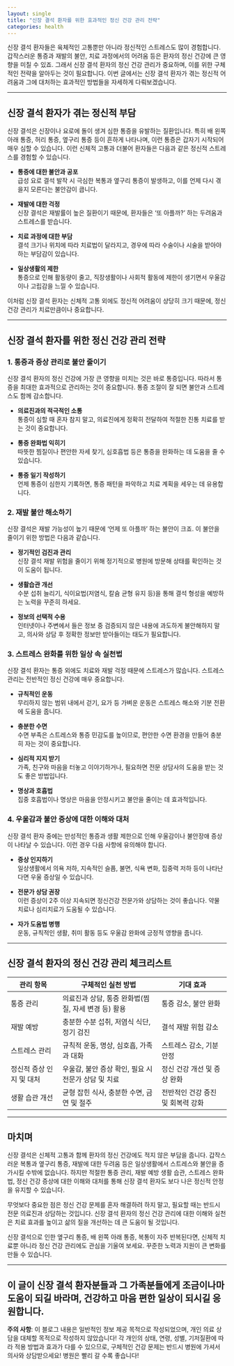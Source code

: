 ```yaml
---
layout: single
title: "신장 결석 환자를 위한 효과적인 정신 건강 관리 전략"
categories: health
---
```

신장 결석 환자들은 육체적인 고통뿐만 아니라 정신적인 스트레스도 많이 경험합니다. 갑작스러운 통증과 재발의 불안, 치료 과정에서의 어려움 등은 환자의 정신 건강에 큰 영향을 미칠 수 있죠. 그래서 신장 결석 환자의 정신 건강 관리가 중요하며, 이를 위한 구체적인 전략을 알아두는 것이 필요합니다. 이번 글에서는 신장 결석 환자가 겪는 정신적 어려움과 그에 대처하는 효과적인 방법들을 자세하게 다뤄보겠습니다.

---

## 신장 결석 환자가 겪는 정신적 부담

신장 결석은 신장이나 요로에 돌이 생겨 심한 통증을 유발하는 질환입니다. 특히 배 왼쪽 아래 통증, 허리 통증, 옆구리 통증 등이 흔하게 나타나며, 이런 통증은 갑자기 시작되어 매우 심할 수 있습니다. 이런 신체적 고통과 더불어 환자들은 다음과 같은 정신적 스트레스를 경험할 수 있습니다.

- **통증에 대한 불안과 공포**  
  급성 요로 결석 발작 시 극심한 복통과 옆구리 통증이 발생하고, 이를 언제 다시 겪을지 모른다는 불안감이 큽니다.

- **재발에 대한 걱정**  
  신장 결석은 재발률이 높은 질환이기 때문에, 환자들은 ‘또 아플까?’ 하는 두려움과 스트레스를 받습니다.

- **치료 과정에 대한 부담**  
  결석 크기나 위치에 따라 치료법이 달라지고, 경우에 따라 수술이나 시술을 받아야 하는 부담감이 있습니다.

- **일상생활의 제한**  
  통증으로 인해 활동량이 줄고, 직장생활이나 사회적 활동에 제한이 생기면서 우울감이나 고립감을 느낄 수 있습니다.

이처럼 신장 결석 환자는 신체적 고통 외에도 정신적 어려움이 상당히 크기 때문에, 정신 건강 관리가 치료만큼이나 중요합니다.

---

## 신장 결석 환자를 위한 정신 건강 관리 전략

### 1. 통증과 증상 관리로 불안 줄이기

신장 결석 환자의 정신 건강에 가장 큰 영향을 미치는 것은 바로 통증입니다. 따라서 통증을 최대한 효과적으로 관리하는 것이 중요합니다. 통증 조절이 잘 되면 불안과 스트레스도 함께 감소합니다.

- **의료진과의 적극적인 소통**  
  통증이 심할 때 혼자 참지 말고, 의료진에게 정확히 전달하여 적절한 진통 치료를 받는 것이 중요합니다.

- **통증 완화법 익히기**  
  따뜻한 찜질이나 편안한 자세 찾기, 심호흡법 등은 통증을 완화하는 데 도움을 줄 수 있습니다.

- **통증 일기 작성하기**  
  언제 통증이 심한지 기록하면, 통증 패턴을 파악하고 치료 계획을 세우는 데 유용합니다.

### 2. 재발 불안 해소하기

신장 결석은 재발 가능성이 높기 때문에 ‘언제 또 아플까’ 하는 불안이 크죠. 이 불안을 줄이기 위한 방법은 다음과 같습니다.

- **정기적인 검진과 관리**  
  신장 결석 재발 위험을 줄이기 위해 정기적으로 병원에 방문해 상태를 확인하는 것이 도움이 됩니다.

- **생활습관 개선**  
  수분 섭취 늘리기, 식이요법(저염식, 칼슘 균형 유지 등)을 통해 결석 형성을 예방하는 노력을 꾸준히 하세요.

- **정보의 선택적 수용**  
  인터넷이나 주변에서 들은 정보 중 검증되지 않은 내용에 과도하게 불안해하지 말고, 의사와 상담 후 정확한 정보만 받아들이는 태도가 필요합니다.

### 3. 스트레스 완화를 위한 일상 속 실천법

신장 결석 환자는 통증 외에도 치료와 재발 걱정 때문에 스트레스가 많습니다. 스트레스 관리는 전반적인 정신 건강에 매우 중요합니다.

- **규칙적인 운동**  
  무리하지 않는 범위 내에서 걷기, 요가 등 가벼운 운동은 스트레스 해소와 기분 전환에 도움을 줍니다.

- **충분한 수면**  
  수면 부족은 스트레스와 통증 민감도를 높이므로, 편안한 수면 환경을 만들어 충분히 자는 것이 중요합니다.

- **심리적 지지 받기**  
  가족, 친구와 마음을 터놓고 이야기하거나, 필요하면 전문 상담사의 도움을 받는 것도 좋은 방법입니다.

- **명상과 호흡법**  
  집중 호흡법이나 명상은 마음을 안정시키고 불안을 줄이는 데 효과적입니다.

### 4. 우울감과 불안 증상에 대한 이해와 대처

신장 결석 환자 중에는 만성적인 통증과 생활 제한으로 인해 우울감이나 불안장애 증상이 나타날 수 있습니다. 이런 경우 다음 사항에 유의해야 합니다.

- **증상 인지하기**  
  일상생활에서 의욕 저하, 지속적인 슬픔, 불면, 식욕 변화, 집중력 저하 등이 나타난다면 우울 증상일 수 있습니다.

- **전문가 상담 권장**  
  이런 증상이 2주 이상 지속되면 정신건강 전문가와 상담하는 것이 좋습니다. 약물 치료나 심리치료가 도움될 수 있습니다.

- **자가 도움법 병행**  
  운동, 규칙적인 생활, 취미 활동 등도 우울감 완화에 긍정적 영향을 줍니다.

---

## 신장 결석 환자의 정신 건강 관리 체크리스트

| 관리 항목           | 구체적인 실천 방법                              | 기대 효과                       |
|------------------|-----------------------------------------|-----------------------------|
| 통증 관리           | 의료진과 상담, 통증 완화법(찜질, 자세 변경 등) 활용     | 통증 감소, 불안 완화               |
| 재발 예방           | 충분한 수분 섭취, 저염식 식단, 정기 검진                 | 결석 재발 위험 감소                |
| 스트레스 관리        | 규칙적 운동, 명상, 심호흡, 가족과 대화                   | 스트레스 감소, 기분 안정            |
| 정신적 증상 인지 및 대처 | 우울감, 불안 증상 확인, 필요 시 전문가 상담 및 치료           | 정신 건강 개선 및 증상 완화          |
| 생활 습관 개선       | 균형 잡힌 식사, 충분한 수면, 금연 및 절주                   | 전반적인 건강 증진 및 회복력 강화     |

---

## 마치며

신장 결석은 신체적 고통과 함께 환자의 정신 건강에도 적지 않은 부담을 줍니다. 갑작스러운 복통과 옆구리 통증, 재발에 대한 두려움 등은 일상생활에서 스트레스와 불안을 증가시킬 수밖에 없습니다. 하지만 적절한 통증 관리, 재발 예방 생활 습관, 스트레스 완화법, 정신 건강 증상에 대한 이해와 대처를 통해 신장 결석 환자도 보다 나은 정신적 안정을 유지할 수 있습니다.

무엇보다 중요한 점은 정신 건강 문제를 혼자 해결하려 하지 말고, 필요할 때는 반드시 전문 의료진과 상담하는 것입니다. 신장 결석 환자의 정신 건강 관리에 대한 이해와 실천은 치료 효과를 높이고 삶의 질을 개선하는 데 큰 도움이 될 것입니다.

신장 결석으로 인한 옆구리 통증, 배 왼쪽 아래 통증, 복통이 자주 반복된다면, 신체적 치료뿐 아니라 정신 건강 관리에도 관심을 기울여 보세요. 꾸준한 노력과 지원이 큰 변화를 만들 수 있습니다.

---

이 글이 신장 결석 환자분들과 그 가족분들에게 조금이나마 도움이 되길 바라며, 건강하고 마음 편한 일상이 되시길 응원합니다.
---

**주의 사항**: 이 블로그 내용은 일반적인 정보 제공 목적으로 작성되었으며, 개인 의료 상담을 대체할 목적으로 작성하지 않았습니다! 각 개인의 상태, 연령, 성별, 기저질환에 따라 적용 방법과 효과가 다를 수 있으므로, 구체적인 건강 문제는 반드시 병원에 가셔서 의사와 상담받으세요! 병원은 빨리 갈 수록 좋습니다!
